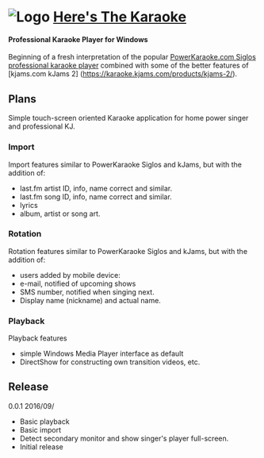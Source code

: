 # ![Logo](http://heresthekaraoke.com/img/logo.png) [Here's The Karaoke](http://heresthekaraoke.com)
#### Professional Karaoke Player for Windows
Beginning of a fresh interpretation of the popular [PowerKaraoke.com Siglos professional karaoke player](http://www.powerkaraoke.com/src/prod_siglos-karaoke-professional.php) combined with some of the better features of [kjams.com kJams 2] (https://karaoke.kjams.com/products/kjams-2/).

## Plans
Simple touch-screen oriented Karaoke application for home power singer and professional KJ.

### Import
Import features similar to PowerKaraoke Siglos and kJams, but with the addition of:  
- last.fm artist ID, info, name correct and similar.  
- last.fm song ID, info, name correct and similar.  
- lyrics  
- album, artist or song art.  

### Rotation
Rotation features similar to PowerKaraoke Siglos and kJams, but with the addition of:  
- users added by mobile device:  
 - e-mail, notified of upcoming shows  
 - SMS number, notified when singing next.  
 - Display name (nickname) and actual name.  

### Playback
Playback features  
- simple Windows Media Player interface as default  
- DirectShow for constructing own transition videos, etc.  

## Release
0.0.1 2016/09/  
 - Basic playback  
 - Basic import  
 - Detect secondary monitor and show singer's player full-screen.  
 - Initial release  
